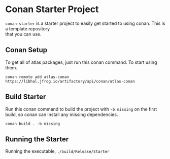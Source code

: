 # Conan Starter Project

`conan-starter` is a starter project to easily get started to using conan. This is a template repository \
that you can use.

## Conan Setup

To get all of atlas packages, just run this conan command. To start using them.

```
conan remote add atlas-conan https://libhal.jfrog.io/artifactory/api/conan/atlas-conan
```

## Build Starter

Run this conan command to build the project with `-b missing` on the first build, so conan can install any missing dependencies.

```
conan build . -b missing
```

## Running the Starter

Running the executable, `./build/Release/Starter`
